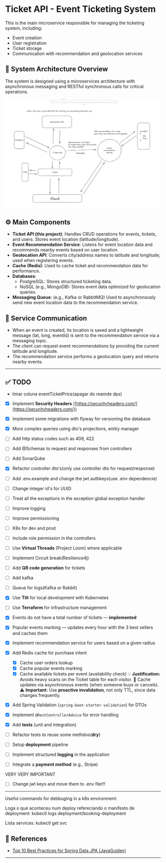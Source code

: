 # Ticket API - Event Ticketing System

This is the main microservice responsible for managing the ticketing system, including:

- Event creation
- User registration
- Ticket storage
- Communication with recommendation and geolocation services

## 📌 System Architecture Overview

The system is designed using a microservices architecture with asynchronous messaging and RESTful synchronous calls for critical operations.

![System Architecture](./architeture.png)

## ⚙️ Main Components

- **Ticket API (this project)**: Handles CRUD operations for events, tickets, and users. Stores event location (latitude/longitude).
- **Event Recommendation Service**: Listens for event location data and recommends nearby events based on user location.
- **Geolocation API**: Converts city/address names to latitude and longitude; used when registering events.
- **Cache (Redis)**: Used to cache ticket and recommendation data for performance.
- **Databases**:
    - PostgreSQL: Stores structured ticketing data.
    - NoSQL (e.g., MongoDB): Stores event data optimized for geolocation queries.
- **Messaging Queue**: (e.g., Kafka or RabbitMQ) Used to asynchronously send new event location data to the recommendation service.

## 🔄 Service Communication

- When an event is created, its location is saved and a lightweight message (lat, long, eventId) is sent to the recommendation service via a messaging topic.
- The client can request event recommendations by providing the current latitude and longitude.
- The recommendation service performs a geolocation query and returns nearby events.

---

## ✅ TODO

* limar coluna eventTicketPrice(apagar do  reamde dps)

* [x] Implement **Security Headers** ([https://securityheaders.com/](https://securityheaders.com/))
* [x] Implement some migrations with flyway for versioning the database
* [x] More complex queries using dto's projections, entity manager
* [ ] Add http status codes such as 409, 422
* [ ] Add @Schemas to request and responses from controllers
* [ ] Add SonarQube
* [x] Refactor controller dto's(only use controller dto for request/response)
* [ ] Add .env.example and change the jwt authkeys(use .env dependencie)
* [ ] Change integer id's for UUID
* [ ] Treat all the exceptions in the exception global exception handler
* [ ] Improve logging
* [ ] Improve permissioning
* [ ] K8s for dev and prod
* [ ] Include role permission in the controllers
* [ ] Use **Virtual Threads** (Project Loom) where applicable
* [ ] Implement Circuit break(Resilience4j)
* [ ] Add **QR code generation** for tickets
* [ ] Add kafka
* [ ] Queue for logs(Kafka or Rabbit)
* [x] Use **Tilt** for local development with Kubernetes
* [ ] Use **Terraform** for infrastructure management
* [x] Events do not have a total number of tickets — **implemented**
* [x] Popular events marking — updates every hour with the 3 best sellers and caches them
* [x] Implement recommendation service for users based on a given radius
* [x] Add Redis cache for purchase intent
  * [x] Cache user orders lookup
  * [x] Cache popular events marking
  * [x] Cache available tickets per event (availability check)
    💡 **Justification:** Avoids heavy scans on the Ticket table for each visitor.
    🔄 Cache updates via asynchronous events (when someone buys or cancels).
    ⚠️ **Important:** Use **proactive invalidation**, not only TTL, since data changes frequently.
* [x] Add Spring Validation (`spring-boot-starter-validation`) for DTOs
* [x] Implement `@RestControllerAdvice` for error handling

* [x] Add **tests** (unit and integration)
* [ ] Refactor tests to reuse some methdos(**dry**)
* [ ] Setup **deployment** pipeline
* [ ] Implement structured **logging** in the application
* [ ] Integrate a **payment method** (e.g., Stripe)

VERY VERY IMPORTANT
* [ ] Change jwt keys and move them to .env file!!!
---

Useful commands for debbuging in a k8s environment:

Loga o que aconteceu num deploy refereciando o manifesto de deployment:
kubectl logs deployment/booking-deployment

Lista services:
kubectl get svc





## 📌 References

* [Top 10 Best Practices for Spring Data JPA (JavaGuides)](https://www.javaguides.net/2025/02/top-10-best-practices-for-spring-data.html#google_vignette)

---
